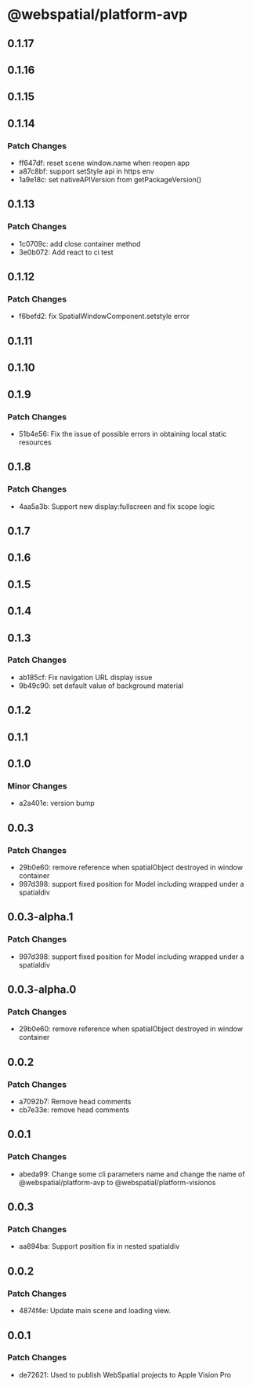 # @webspatial/platform-avp

## 0.1.17

## 0.1.16

## 0.1.15

## 0.1.14

### Patch Changes

- ff647df: reset scene window.name when reopen app
- a87c8bf: support setStyle api in https env
- 1a9e18c: set nativeAPIVersion from getPackageVersion()

## 0.1.13

### Patch Changes

- 1c0709c: add close container method
- 3e0b072: Add react to ci test

## 0.1.12

### Patch Changes

- f6befd2: fix SpatialWindowComponent.setstyle error

## 0.1.11

## 0.1.10

## 0.1.9

### Patch Changes

- 51b4e56: Fix the issue of possible errors in obtaining local static resources

## 0.1.8

### Patch Changes

- 4aa5a3b: Support new display:fullscreen and fix scope logic

## 0.1.7

## 0.1.6

## 0.1.5

## 0.1.4

## 0.1.3

### Patch Changes

- ab185cf: Fix navigation URL display issue
- 9b49c90: set default value of background material

## 0.1.2

## 0.1.1

## 0.1.0

### Minor Changes

- a2a401e: version bump

## 0.0.3

### Patch Changes

- 29b0e60: remove reference when spatialObject destroyed in window container
- 997d398: support fixed position for Model including wrapped under a spatialdiv

## 0.0.3-alpha.1

### Patch Changes

- 997d398: support fixed position for Model including wrapped under a spatialdiv

## 0.0.3-alpha.0

### Patch Changes

- 29b0e60: remove reference when spatialObject destroyed in window container

## 0.0.2

### Patch Changes

- a7092b7: Remove head comments
- cb7e33e: remove head comments

## 0.0.1

### Patch Changes

- abeda99: Change some cli parameters name and change the name of @webspatial/platform-avp to @webspatial/platform-visionos

## 0.0.3

### Patch Changes

- aa894ba: Support position fix in nested spatialdiv

## 0.0.2

### Patch Changes

- 4874f4e: Update main scene and loading view.

## 0.0.1

### Patch Changes

- de72621: Used to publish WebSpatial projects to Apple Vision Pro
